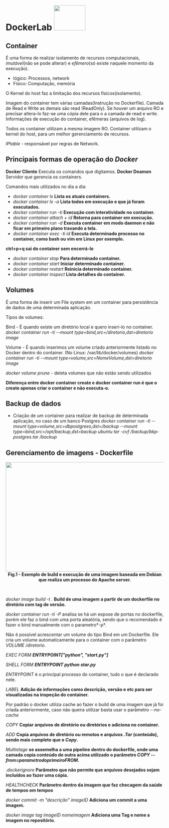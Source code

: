# DockerLab <image src="https://user-images.githubusercontent.com/12403699/227597435-511fd8ae-c873-4fa4-b06f-a6fbe9bc1667.png" width="100" height="80">


## Container 

É uma forma de realizar isolamento de recursos computacionais, *imutável*(não se pode alterar) e *efêmero*(só existe naquele momento da execução).
- lógico: Processos, network 
- Físico: Computação, memória

O Kernel do host faz a limitação dos recursos físicos(isolamento).

Imagem do container tem várias camadas(Instrução no Dockerfile). Camada de Read e Write as demais são read (ReadOnly). Se houver um arquivo RO e precisar altera-lo faz-se uma cópia dele para o a camada de read e write. Informações de execução do container, efêmeras (arquivos de log).

Todos os container utilizam a mesma imagem RO. Container utilizam o kernel do host, para um melhor gerenciamento de recursos.

*IPtable* - responsável por regras de Network.

## Principais formas de operação do *Docker*

**Docker Cliente** Executa os comandos que digitamos.
**Docker Deamon** Servidor que gerencia os containers.

Comandos mais utilizados no dia a dia:

- *docker container ls* **Lista os atuais containers.** 
- *docker container ls -a* **Lista todos em execução e que já foram executados.**
- *docker container run -ti* **Execução com interatividade no container.**
- *docker container attach + id* **Retorna para container em execução.**
- *docker container  run -d* **Executa container em modo daemon e não ficar em primeiro plano travando a tela.**
- *docker container exec -ti id* **Executa determinado processo no container, como bash ou vim em Linux por exemplo.**

**ctrl+p+q sai do container sem encerrá-lo**

- *docker container stop* **Para determinado container.**
- *docker container start* **Iniciar determinado container.**
- *docker container restart* **Reinicia determinado container.**
- *docker container inspect* **Lista detalhes do container.**

## Volumes

É uma forma de inserir um File system em um container para persistência de dados de uma determinada aplicação.

Tipos de volumes:

Bind - É quando existe um diretório local e quero inseri-lo no container.
*docker container run -ti --mount type=bind,src=/diretorio,dst=diretorio image*

Volume - É quando inserimos um volume criado anteriormente listado no Docker dentro do container. (No Linux: /var/lib/docker/volumes)
*docker container run -ti --mount type=volume,src=NomeVolume,dst=diretorio image*

*docker volume prune* - deleta volumes que não estão sendo utilizados

**Diferença entre **docker container create** e **docker container run** é que o create apenas criar o container e não executa-o.**

## Backup de dados
- Criação de um container para realizar de backup de determinada aplicação, no caso de um banco Postgres
*docker container run -ti --mount type=volume,src=dbpostgrees,dst=/backup --mount type=bind,src=/opt/backup,dst=backup ubuntu tar -cvf /backup/bkp-postgres.tar /backup*

## Gerenciamento de imagens - Dockerfile
</figure>
<image src="https://user-images.githubusercontent.com/12403699/227609571-c979e282-dd4e-41ca-bf45-ff4512019149.png" width="700" height="350">
<figcaption align = "center"><b>Fig.1 - Exemplo de build e execução de uma imagem baseada em Debian que realiza um processo do Apache server.</b></figcaption>
</figure>

&nbsp;

*docker image build -t .* **Build de uma imagem a partir de um dockerfile no diretório com tag de versão.**

*docker container run -ti -P* analisa se há um expose de portas no dockerfile, porém ele faz o bind com uma porta aleatória, sendo que o recomendado é fazer o bind manualmente com o parametro*-p*.

Não é possível acrescentar um volume do tipo Bind em um Dockerfile. Ele cria um volume automaticamente para o container com o parâmetro *VOLUME /diretorio*.

*EXEC FORM* ***ENTRYPOINT["python", "start.py"]***

*SHELL FORM* ***ENTRYPOINT python star.py***

*ENTRYPOINT* é o principal processo do container, tudo o que é declarado nele.

*LABEL* **Adição de informações como descrição, versão e etc para ser visualizadas na inspeção do container.**

Por padrão o docker utiliza cache ao fazer o build de uma imagem que já foi criada anteriormente, caso não queira utilizar basta usar o parâmetro *--no-cache*

*COPY* **Copiar arquivos de diretório ou diretórios e adiciona no container.**

*ADD* **Copia arquivos de diretório ou remotos e arquivos *.Tar* (conteúdo), sendo mais completo que o *Copy*.**

*Multistage* **se assemelha a uma pipeline dentro do dockerfile, onde uma camada copia conteúdo de outra acima utilizado o parâmetro *COPY --from=parametrodoprimeiroFROM.***

*.dockerignore* **Parâmetro que não permite que arquivos desejados sejam incluídos ao fazer uma cópia.**

*HEALTHCHECK* **Parâmetro dentro da imagem que faz checagem da saúde de tempos em tempos**

*docker commit -m "descrição" imageID* **Adiciona um commit a uma imagem.**

*docker image tag imageID nomeimagem* **Adiciona uma Tag e nome a imagem no repositório.**
